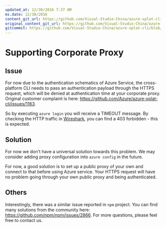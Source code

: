 ```yaml
---
updated_at: 12/30/2016 7:37 AM
ms.date: 12/30/2016
content_git_url: https://github.com/Visual-Studio-China/azure-xplat-cli/blob/dev/Documentaion/CorporateProxy.md
original_content_git_url: https://github.com/Visual-Studio-China/azure-xplat-cli/blob/dev/Documentaion/CorporateProxy.md
gitcommit: https://github.com/Visual-Studio-China/azure-xplat-cli/blob/aa1cfaf527dc977de03028c8758404a4889fc5da/Documentaion/CorporateProxy.md
---
```

# Supporting Corporate Proxy
## Issue
For now due to the authentication schematics of Azure Service, the cross-platform CLI needs to pass an authentication payload through the HTTPS request, which will be denied at authentication time at your corporate proxy.
Original customer complaint is here: https://github.com/Azure/azure-xplat-cli/issues/1163. 

So by executing
`azure login`
you will receive a TIMEOUT message. By checking the HTTP traffic in [Wireshark](http://www.wireshark.org/), you can find a 403 forbidden - this is expected.

## Solution
For now we don't have a universal solution towards this problem. We may consider adding proxy configuration into `azure config` in the future.

For now, a good solution is to set up a public proxy of your own and connect to that before using Azure service. Your HTTPS request will have no problem going through your own public proxy and being authenticated.

## Others
Interestingly, there was a similar issue reported in `npm` project. You can find many solutions from the community here: https://github.com/npm/npm/issues/2866. For more questions, please feel free to contact us.
